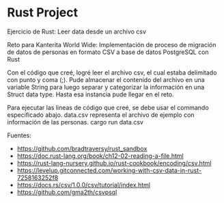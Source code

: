 # Rust Project
Ejercicio de Rust: Leer data desde un archivo csv

Reto para Kanterita World Wide:
Implementación de proceso de migración de datos de personas en formato CSV a base de datos PostgreSQL con Rust

Con el código que creé, logré leer el archivo csv, el cual estaba delimitado con punto y coma (;). Pude almacenar el contenido del archivo en una variable String para luego separar y categorizar la información en una Struct data type. Hasta esa instancia pude llegar en el reto.   

Para ejecutar las lineas de código que creé, se debe usar el commando especificado abajo. data.csv representa el archivo de ejemplo con información de las personas. 
  cargo run data.csv

Fuentes:
- https://github.com/bradtraversy/rust_sandbox
- https://doc.rust-lang.org/book/ch12-02-reading-a-file.html
- https://rust-lang-nursery.github.io/rust-cookbook/encoding/csv.html
- https://levelup.gitconnected.com/working-with-csv-data-in-rust-7258163252f8
- https://docs.rs/csv/1.0.0/csv/tutorial/index.html
- https://github.com/gma2th/csvpsql
